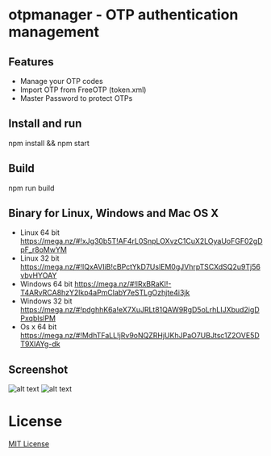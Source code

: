 # otpmanager - OTP authentication management

## Features
- Manage your OTP codes
- Import OTP from FreeOTP (token.xml)
- Master Password to protect OTPs

## Install and run
npm install && npm start

## Build
npm run build

## Binary for Linux, Windows and Mac OS X
- Linux 64 bit https://mega.nz/#!xJg30b5T!AF4rL0SnpLOXvzC1CuX2LOyaUoFGF02gDpF_r8oMwYM
- Linux 32 bit https://mega.nz/#!IQxAVIiB!cBPctYkD7UslEM0gJVhrpTSCXdSQ2u9Tj56vbvHYOAY
- Windows 64 bit https://mega.nz/#!lRxBRaKI!-T4ARvRCA8hzY2lkp4aPmClabY7eSTLgOzhjte4i3jk
- Windows 32 bit https://mega.nz/#!pdghhK6a!eX7XuJRLt81QAW9RgD5oLrhLIJXbud2igDPxqbIslPM
- Os x 64 bit https://mega.nz/#!MdhTFaLL!jRv9oNQZRHjUKhJPaO7UBJtsc1Z2OVE5DT9XlAYg-dk

## Screenshot
![alt text](https://i.imgur.com/Xxp85q3.png "OTP generator")
![alt text](https://i.imgur.com/0TtRflW.png "OTP creation")

License
==========
[MIT License](LICENSE.md)
